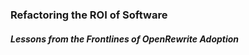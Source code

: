 ### Refactoring the ROI of Software
##### Lessons from the Frontlines of OpenRewrite Adoption

<!--

### Abstract:

Software running in production today is often unpatched, yet businesses and customers place their trust in it daily. In this session, I’ll share stories from the frontlines of working with organizations worldwide to adopt OpenRewrite. We'll explore the state of software before OpenRewrite, the challenges teams faced, and some lessons learned about building maintainable systems.

Discover how OpenRewrite is transforming the ROI of software by enabling teams to refactor with confidence, keep their systems secure, and future-proof their applications. We'll also explore the current landscape of teams that have mastered OpenRewrite, showcasing how they’ve turned maintenance into a competitive advantage.

The future of software development is clear: if we design with maintenance in mind, we create organizations that are more efficient, secure, and, ultimately, more enjoyable places to work. Join me as we explore this evolving story and envision a better path forward.

### Background:

Most weeks, since summer 2022, I've been engaged with 5-15 different customers, for 1-2 hours each, every week. Small touches with teams, ranging from a few weeks with some teams, to over a year with others. I want to share some of the encouraging outcomes I've seen. I want to try to capture the joy that I see, when customers realize how powerful OpenRewrite is. I want to leave the audience knowing, that the software they build today, can deliver more value than ever with continuous migration and remediation. I will use Spring Boot migrations, the demos that I give ~20 times every week, combined with the best stories and accomplishments that I can bring. I realize it will be hard to do all of that in 25-minutes, but I have a ton of use-cases to pull from, I'll focus on the highlights.

-->
